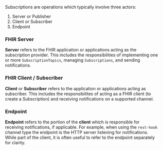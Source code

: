 
Subscriptions are operations which typically involve three actors:

1. Server or Publisher
1. Client or Subscriber
1. Endpoint

### FHIR Server

**Server** refers to the FHIR application or applications acting as the subscription provider. This includes the responsibilities of implementing one or more `SubscriptionTopics`, managing `Subscriptions`, and sending notifications.

### FHIR Client / Subscriber

**Client** or **Subscriber** refers to the application or applications acting as subscriber. This includes the responsibilites of acting as a FHIR client (to create a Subscription) and receiving notifications on a supported channel.

### Endpoint

**Endpoint** refers to the portion of the **client** which is responsible for receiving notifications, if applicable.  For example, when using the `rest-hook` channel type the endpoint is the HTTP server listening for notifications.  While part of the client, it is often useful to refer to the endpoint separately for clarity.